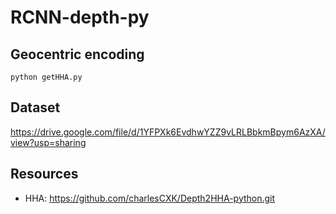 # RCNN-depth-py

## Geocentric encoding
`python getHHA.py`

## Dataset
https://drive.google.com/file/d/1YFPXk6EvdhwYZZ9vLRLBbkmBpym6AzXA/view?usp=sharing 

## Resources
- HHA: https://github.com/charlesCXK/Depth2HHA-python.git <br />
